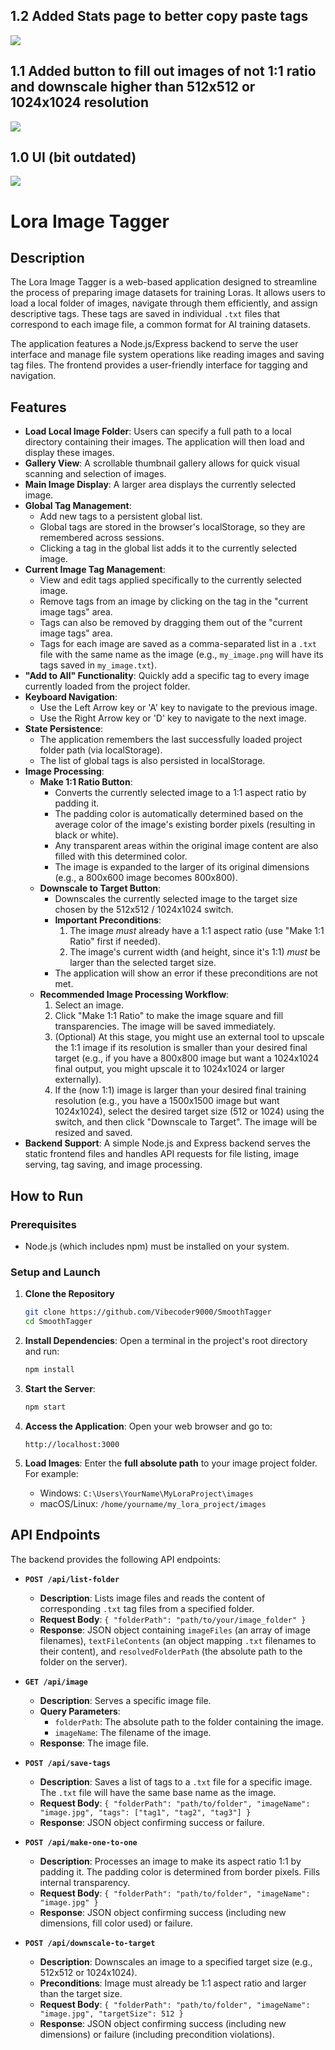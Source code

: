 ## 1.2 Added Stats page to better copy paste tags

![](Stats.png)

## 1.1 Added button to fill out images of not 1:1 ratio and downscale higher than 512x512 or 1024x1024 resolution

![](Square.png)

## 1.0 UI (bit outdated)

![](sample.png)

# Lora Image Tagger

## Description

The Lora Image Tagger is a web-based application designed to streamline the process of preparing image datasets for training Loras. It allows users to load a local folder of images, navigate through them efficiently, and assign descriptive tags. These tags are saved in individual `.txt` files that correspond to each image file, a common format for AI training datasets.

The application features a Node.js/Express backend to serve the user interface and manage file system operations like reading images and saving tag files. The frontend provides a user-friendly interface for tagging and navigation.

## Features

*   **Load Local Image Folder**: Users can specify a full path to a local directory containing their images. The application will then load and display these images.
*   **Gallery View**: A scrollable thumbnail gallery allows for quick visual scanning and selection of images.
*   **Main Image Display**: A larger area displays the currently selected image.
*   **Global Tag Management**:
    *   Add new tags to a persistent global list.
    *   Global tags are stored in the browser's localStorage, so they are remembered across sessions.
    *   Clicking a tag in the global list adds it to the currently selected image.
*   **Current Image Tag Management**:
    *   View and edit tags applied specifically to the currently selected image.
    *   Remove tags from an image by clicking on the tag in the "current image tags" area.
    *   Tags can also be removed by dragging them out of the "current image tags" area.
    *   Tags for each image are saved as a comma-separated list in a `.txt` file with the same name as the image (e.g., `my_image.png` will have its tags saved in `my_image.txt`).
*   **"Add to All" Functionality**: Quickly add a specific tag to every image currently loaded from the project folder.
*   **Keyboard Navigation**:
    *   Use the Left Arrow key or 'A' key to navigate to the previous image.
    *   Use the Right Arrow key or 'D' key to navigate to the next image.
*   **State Persistence**:
    *   The application remembers the last successfully loaded project folder path (via localStorage).
    *   The list of global tags is also persisted in localStorage.
*   **Image Processing**:
    *   **Make 1:1 Ratio Button**:
        *   Converts the currently selected image to a 1:1 aspect ratio by padding it.
        *   The padding color is automatically determined based on the average color of the image's existing border pixels (resulting in black or white).
        *   Any transparent areas within the original image content are also filled with this determined color.
        *   The image is expanded to the larger of its original dimensions (e.g., a 800x600 image becomes 800x800).
    *   **Downscale to Target Button**:
        *   Downscales the currently selected image to the target size chosen by the 512x512 / 1024x1024 switch.
        *   **Important Preconditions**:
            1.  The image *must* already have a 1:1 aspect ratio (use "Make 1:1 Ratio" first if needed).
            2.  The image's current width (and height, since it's 1:1) *must* be larger than the selected target size.
        *   The application will show an error if these preconditions are not met.
    *   **Recommended Image Processing Workflow**:
        1.  Select an image.
        2.  Click "Make 1:1 Ratio" to make the image square and fill transparencies. The image will be saved immediately.
        3.  (Optional) At this stage, you might use an external tool to upscale the 1:1 image if its resolution is smaller than your desired final target (e.g., if you have a 800x800 image but want a 1024x1024 final output, you might upscale it to 1024x1024 or larger externally).
        4.  If the (now 1:1) image is larger than your desired final training resolution (e.g., you have a 1500x1500 image but want 1024x1024), select the desired target size (512 or 1024) using the switch, and then click "Downscale to Target". The image will be resized and saved.
*   **Backend Support**: A simple Node.js and Express backend serves the static frontend files and handles API requests for file listing, image serving, tag saving, and image processing.

## How to Run

### Prerequisites

*   Node.js (which includes npm) must be installed on your system.

### Setup and Launch

1.  **Clone the Repository**
    ```bash
    git clone https://github.com/Vibecoder9000/SmoothTagger
    cd SmoothTagger
    ```
	
2.  **Install Dependencies**:
    Open a terminal in the project's root directory and run:
    ```bash
    npm install
    ```
	
3.  **Start the Server**:
	```bash
	npm start
	```

4.  **Access the Application**:
    Open your web browser and go to:
    ```
    http://localhost:3000
    ```

5.  **Load Images**:
    Enter the **full absolute path** to your image project folder. For example:
    *   Windows: `C:\Users\YourName\MyLoraProject\images`
    *   macOS/Linux: `/home/yourname/my_lora_project/images`

## API Endpoints

The backend provides the following API endpoints:

*   **`POST /api/list-folder`**
    *   **Description**: Lists image files and reads the content of corresponding `.txt` tag files from a specified folder.
    *   **Request Body**: `{ "folderPath": "path/to/your/image_folder" }`
    *   **Response**: JSON object containing `imageFiles` (an array of image filenames), `textFileContents` (an object mapping `.txt` filenames to their content), and `resolvedFolderPath` (the absolute path to the folder on the server).

*   **`GET /api/image`**
    *   **Description**: Serves a specific image file.
    *   **Query Parameters**:
        *   `folderPath`: The absolute path to the folder containing the image.
        *   `imageName`: The filename of the image.
    *   **Response**: The image file.

*   **`POST /api/save-tags`**
    *   **Description**: Saves a list of tags to a `.txt` file for a specific image. The `.txt` file will have the same base name as the image.
    *   **Request Body**: `{ "folderPath": "path/to/folder", "imageName": "image.jpg", "tags": ["tag1", "tag2", "tag3"] }`
    *   **Response**: JSON object confirming success or failure.

*   **`POST /api/make-one-to-one`**
    *   **Description**: Processes an image to make its aspect ratio 1:1 by padding it. The padding color is determined from border pixels. Fills internal transparency.
    *   **Request Body**: `{ "folderPath": "path/to/folder", "imageName": "image.jpg" }`
    *   **Response**: JSON object confirming success (including new dimensions, fill color used) or failure.

*   **`POST /api/downscale-to-target`**
    *   **Description**: Downscales an image to a specified target size (e.g., 512x512 or 1024x1024).
    *   **Preconditions**: Image must already be 1:1 aspect ratio and larger than the target size.
    *   **Request Body**: `{ "folderPath": "path/to/folder", "imageName": "image.jpg", "targetSize": 512 }`
    *   **Response**: JSON object confirming success (including new dimensions) or failure (including precondition violations).